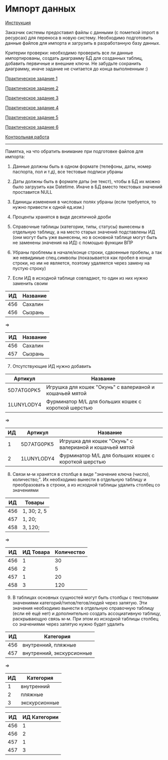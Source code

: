# Импорт данных 

[Инструкция](Импорт.docx)

Заказчик системы предоставил файлы с данными (с пометкой import в ресурсах) для переноса в новую систему. 
Необходимо подготовить данные файлов для импорта и загрузить в разработанную базу данных.

Критерии проверки: необходимо проверить все ли данные импортированы, 
создать диаграмму БД для созданных таблиц, добавить первичные и внешние ключи.
Не забудьте сохранить диаграмму, иначе задание не считается до конца выполненным :)

[Практическое задание 1](import_test1.zip)

[Практическое задание 2](import_test2.zip)

[Практическое задание 3](Cleaning_import.xlsx)

[Практическое задание 4](Petshop_import.xlsx)

[Практическое задание 5](Cafe_import.xlsx)

[Практическое задание 6](import_test6.zip)

[Контрольная работа](import_ctrl.zip)

---

Памятка, на что обратить внимание при подготовке файлов для импорта:

1. Данные должны быть в одном формате (телефоны, даты, номер паспорта, пол и т.д), все тестовые подписи убраны

2. Даты должны быть в формате даты (не текст), чтобы в БД их можно было загрузить как Datetime. Иначе в БД вместо текстовых значений проставится NULL

4. Единицы изменения в числовых полях убраны (если требуется, то нужно привести к одной ед.изм.)

5. Проценты хранятся в виде десятичной дроби

6. Справочные таблицы (категории, типы, статусы) вынесены в отдельную таблицу, а на место старых значений подставлены ИД (они могут быть уже вынесены, но в основной таблице могут быть не заменены значения на ИД) с помощью функции ВПР

7. Убраны проблемы в начале/конце строки, сдвоенные пробелы, а так же невидимые спец.символы (показывается как пробел в конце строки, но им не является, поэтому удаляется через замену на пустую строку)

8. Если ИД в исходной таблице совпадают, то один из них нужно заменить своим

| ИД |	Название |
| --- |	--- |
| 456 |	Сахалин |
| 456	| Сызрань |

=>

| ИД |	Название |
| --- |	--- |
| 456 |	Сахалин |
| 457	| Сызрань |

7. Отсутствующие ИД нужно добавить

| Артикул |	Название |
| --- |	--- |
| 5D7ATG0PK5	| Игрушка для кошек "Окунь" с валерианой и кошачьей мятой |
| 1LUNYLODY4 |	Фурминатор M/L для больших кошек c короткой шерстью |

=>

| ИД | Артикул |	Название |
| --- | --- |	--- |
| 1 | 5D7ATG0PK5	| Игрушка для кошек "Окунь" с валерианой и кошачьей мятой |
| 2 | 1LUNYLODY4 |	Фурминатор M/L для больших кошек c короткой шерстью |


8. Связи м-м хранятся в столбце в виде "значение ключа (число), количество;". Их необходимо вынести в отдельную таблицу и преобразовать в строки, а из исходной таблицы удалить столбец со значениями

| ИД |	Товары |
| --- |	--- |
| 456 |	1, 30; 2, 5 |
| 457	| 1, 20; |
| 458	| 3, 120; |

=>

| ИД |	ИД Товара | Количество |
| --- |	--- |	--- |
| 456 |	1 | 30 |
| 456 | 2 | 5 |
| 457	| 1 | 20 |
| 458	| 3 | 120 |

9. В таблицах основных сущностей могут быть столбцы с текстовыми значениями категорий/типов/тегов/людей через запятую. Эти значения необходимо вынести в отдельную справочную таблицу  (если её ещё нет) и дополнительно создать ассоциативную таблицу, раскрывающую связь м-м. При этом из исходной таблицы столбец со значениями через запятую нужно будет удалить

| ИД |	Категория |
| --- |	--- |
| 456 |	внутренний, пляжные |
| 457	| внутренний, экскурсионные |

=>

| ИД |	Категория |
| --- |	--- |
| 1 |	внутренний |
| 2	| пляжные |
| 3 | экскурсионные |

| ИД |	ИД Категории |
| --- |	--- |
| 456 |	1 |
| 456 |	2 |
| 457	| 1 |
| 457 |	3 |

